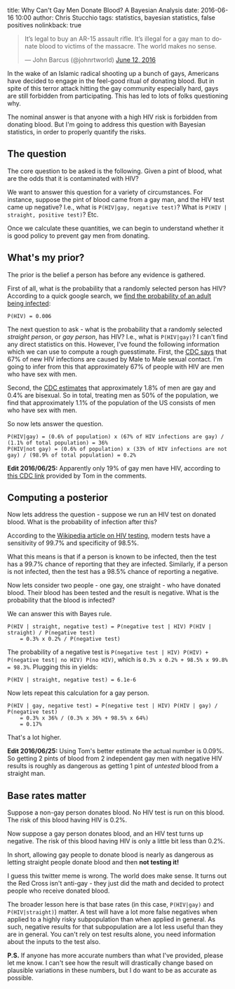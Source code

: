 title: Why Can't Gay Men Donate Blood? A Bayesian Analysis
date: 2016-06-16 10:00
author: Chris Stucchio
tags: statistics, bayesian statistics, false positives
nolinkback: true

<blockquote class="twitter-tweet" data-lang="en"><p lang="en" dir="ltr">It’s legal to buy an AR-15 assault rifle. It’s illegal for a gay man to donate blood to victims of the massacre. The world makes no sense.</p>&mdash; John Barcus (@johnrtworld) <a href="https://twitter.com/johnrtworld/status/742007515030786048">June 12, 2016</a></blockquote>
<script async src="//platform.twitter.com/widgets.js" charset="utf-8"></script>

In the wake of an Islamic radical shooting up a bunch of gays, Americans have decided to engage in the feel-good ritual of donating blood. But in spite of this terror attack hitting the gay community especially hard, gays are still forbidden from participating. This has led to lots of folks questioning why.

The nominal answer is that anyone with a high HIV risk is forbidden from donating blood. But I'm going to address this question with Bayesian statistics, in order to properly quantify the risks.

## The question

The core question to be asked is the following. Given a pint of blood, what are the odds that it is contaminated with HIV?

We want to answer this question for a variety of circumstances. For instance, suppose the pint of blood came from a gay man, and the HIV test came up negative? I.e., what is `P(HIV|gay, negative test)`? What is `P(HIV | straight, positive test)`? Etc.

Once we calculate these quantities, we can begin to understand whether it is good policy to prevent gay men from donating.

## What's my prior?

The prior is the belief a person has before any evidence is gathered.

First of all, what is the probability that a randomly selected person has HIV? According to a quick google search, we [find the probability of an adult being infected](http://www.indexmundi.com/united_states/demographics_profile.html):

```
P(HIV) = 0.006
```

The next question to ask - what is the probability that a randomly selected *straight person*, or *gay person*, has HIV? I.e., what is `P(HIV|gay)`? I can't find any direct statistics on this. However, I've found the following information which we can use to compute a rough guesstimate. First, the [CDC says](http://www.cdc.gov/hiv/statistics/overview/) that 67% of new HIV infections are caused by Male to Male sexual contact. I'm going to infer from this that approximately 67% of people with HIV are men who have sex with men.

Second, the [CDC estimates](http://www.cdc.gov/nchs/data/nhsr/nhsr077.pdf) that approximately 1.8% of men are gay and 0.4% are bisexual. So in total, treating men as 50% of the population, we find that approximately 1.1% of the population of the US consists of men who have sex with men.

So now lets answer the question.

```
P(HIV|gay) = (0.6% of population) x (67% of HIV infections are gay) / (1.1% of total population) = 36%
P(HIV|not gay) = (0.6% of population) x (33% of HIV infections are not gay) / (98.9% of total population) = 0.2%
```

**Edit 2016/06/25:** Apparently only 19% of gay men have HIV, according to [this CDC link](http://www.cdc.gov/mmwr/preview/mmwrhtml/mm5937a2.htm?s_cid=mm5937a2_w) provided by Tom in the comments.

## Computing a posterior

Now lets address the question - suppose we run an HIV test on donated blood. What is the probability of infection after this?

According to the [Wikipedia article on HIV testing](https://en.wikipedia.org/wiki/Diagnosis_of_HIV/AIDS#Accuracy_of_HIV_testing), modern tests have a sensitivity of 99.7% and specificity of 98.5%.

What this means is that if a person is known to be infected, then the test has a 99.7% chance of reporting that they are infected. Similarly, if a person is not infected, then the test has a 98.5% chance of reporting a negative.

Now lets consider two people - one gay, one straight - who have donated blood. Their blood has been tested and the result is negative. What is the probability that the blood is infected?

We can answer this with Bayes rule.

```
P(HIV | straight, negative test) = P(negative test | HIV) P(HIV | straight) / P(negative test)
    = 0.3% x 0.2% / P(negative test)
```

The probability of a negative test is `P(negative test | HIV) P(HIV) + P(negative test| no HIV) P(no HIV)`, which is `0.3% x 0.2% + 98.5% x 99.8% = 98.3%`. Plugging this in yields:

```
P(HIV | straight, negative test) = 6.1e-6
```

Now lets repeat this calculation for a gay person.

```
P(HIV | gay, negative test) = P(negative test | HIV) P(HIV | gay) / P(negative test)
    = 0.3% x 36% / (0.3% x 36% + 98.5% x 64%)
    = 0.17%
```

That's a lot higher.

**Edit 2016/06/25:** Using Tom's better estimate the actual number is 0.09%. So getting 2 pints of blood from 2 independent gay men with negative HIV results is roughly as dangerous as getting 1 pint of *untested* blood from a straight man.

## Base rates matter

Suppose a non-gay person donates blood. No HIV test is run on this blood. The risk of this blood having HIV is 0.2%.

Now suppose a gay person donates blood, and an HIV test turns up negative. The risk of this blood having HIV is only a little bit less than 0.2%.

In short, allowing gay people to donate blood is nearly as dangerous as letting straight people donate blood and then **not testing it!**

I guess this twitter meme is wrong. The world does make sense. It turns out the Red Cross isn't anti-gay - they just did the math and decided to protect people who receive donated blood.

The broader lesson here is that base rates (in this case, `P(HIV|gay)` and `P(HIV|straight)`) matter. A  test will have a lot more false negatives when applied to a highly risky subpopulation than when applied in general. As such, negative results for that subpopulation are a lot less useful than they are in general. You can't rely on test results alone, you need information about the inputs to the test also.

**P.S.** If anyone has more accurate numbers than what I've provided, please let me know. I can't see how the result will drastically change based on plausible variations in these numbers, but I do want to be as accurate as possible.
